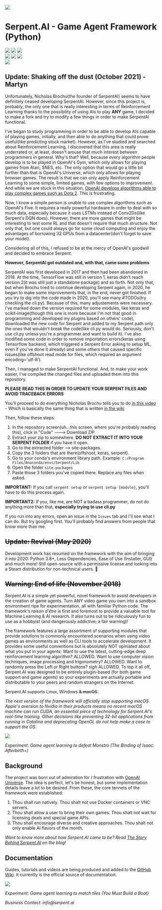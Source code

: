 ![](https://s3.ca-central-1.amazonaws.com/serpent-ai-assets/SerpentFBCover.png)

# Serpent.AI - Game Agent Framework (Python)

[![](https://img.shields.io/badge/project-website-brightgreen.svg?colorB=1bcc6f&longCache=true)](http://serpent.ai)
[![](https://img.shields.io/badge/project-blog-brightgreen.svg?colorB=1bcc6f&longCache=true)](http://blog.serpent.ai)
[![](https://img.shields.io/badge/project-wiki-brightgreen.svg?colorB=1bcc6f&longCache=true)](https://github.com/SerpentAI/SerpentAI/wiki)    
[![](https://img.shields.io/badge/pypi-v2018.1.2-brightgreen.svg?colorB=007ec6&longCache=true)]()
[![](https://img.shields.io/badge/python-3.6-brightgreen.svg?colorB=007ec6&longCache=true)]()
[![](https://img.shields.io/badge/license-MIT-brightgreen.svg?colorB=007ec6&longCache=true)]()  
[![](https://img.shields.io/badge/twitter-@Serpent__AI-brightgreen.svg?colorB=1da1f2&longCache=true)](https://twitter.com/Serpent_AI)

## Update: Shaking off the dust (October 2021) - Martyn

Unfortunately, Nicholas Brochu(the founder of SerpentAI) seems to have definitely ceased developing SerpentAI. However, since this project is, probably, the only one that is really interesting in terms of Reinforcement Learning thanks to the possibility of using AIs to play **ANY** game, I decided to make a fork and try to modify a few things in order to make SerpentAI functional.

I've began to study programming in order to be able to develop AIs capable of playing games, initially, and then able to do anything that could prove useful(like predicting stock market).
However, as I've studied and searched about Reinforcement Learning, I discovered that this area is really underrated or, at least, doesn't arouse that much interest between programmers in general. Why's that? Well, because every algorithm people develop is to be played in OpenAI's Gym, which only allows for playing games from Atari, SNES, etc. The only option that would go a little bit further than that is OpenAI's Universe, which only allows for playing browser games.
The result is that we can only apply Reinforcement Learning to some simple, limited games, with few options to improvement. And while we are stuck in this situation, [OpenAI develops algorithms able to play complex games such as Dota 2](https://en.wikipedia.org/wiki/OpenAI_Five). This is frustrating.

Now, I know a simple person is unable to use complex algorithms such as OpenAI's Five. It requires a really powerful hardware in order to deal with so much data, especially because it uses LSTMs instead of Conv2Ds(like Serpent's DQN does). However, there are more games that might be interesting to test some RL and that doesn't require that much structure. Not only that, but one could always go for some cloud computing and enjoy the advantages of borrowing 32 GPUs from a datacenter(don't forget to save your model).

Considering all of this, I refused to be at the mercy of OpenAI's goodwill and decided to embrace Serpent.

**However, SerpentAI got outdated and, with that, came some problems**

SerpentAI was first developed in 2017 and then had been abandoned in 2018. At the time, TensorFlow was still in version 1, keras didn't reach version 2(it was still just a standalone package) and so forth. Not only that, but when Brochu tried to continue developing Serpent again, in 2020, he began to make some improvements that, in the end, never got finished. If you try to dig into the code made in 2020, you'll see many #TODOs(try checking the cli.py).
Because of this, many adjustements were necessary. I've marked down the version required for some modules, like keras and scikit-image(though this one is more because I'm not that good in programming and developed my plugins based on others' code), downloaded the new code for Serpent and added to my Serpent path only the ones that wouldn't break the code(like cli.py would do. Seriously, don't use cli.py unless you're a programmer and want to build it). I've also modified some code in order to remove importation errors(keras using Tensorflow backend, which triggered a Serpent Error asking to setup ML, even if you've done it already) and some others that caused specific issues(like offshoot read mode for files, which required an argument encoding='utf-8').

Then, I managed to make SerpentAI functional. And, to make your work easier, I've compiled the changed files and uploaded them into this repository.

**PLEASE READ THIS IN ORDER TO UPDATE YOUR SERPENT FILES AND AVOID TRACEBACK ERRORS**

You'll proceed to do everything Nicholas Brochu tells you to do [in this video](https://www.youtube.com/watch?v=5d4Ceq1L8hg) - Which is basically the same thing that is written [in the wiki](https://github.com/SerpentAI/SerpentAI/wiki)

Then, follow these steps:

1. In the repository screen(uh...this screen, where you're probably reading this), click in "Code" ---> Download ZIP
2. Extract your zip to somewhere. **DO NOT EXTRACT IT INTO YOUR SERPENT FOLDER** if you have it open.
3. Go to the extracted folder --> site-packages.
4. Copy the 3 folders that are there(offshoot, keras, serpent).
5. Go to your conda's environment library path. Example: `C:/Program Files/Anaconda/envs/Serpent/Lib`
6. Open the folder `site-packages`
7. Paste those 3 folders you've copied there. Replace any files when asked.

**IMPORTANT:** If you call `serpent setup` or `serpent setup {module}`, you'll have to do this process again.

**IMPORTANT2:** If you, like me, are NOT a badass programmer, do not do anything more than that, **especially trying to use cli.py**

If you run into any errors, open an issue in the `Issues` tab and I'll see what I can do. But try googling first. You'll probably find answers from people that know more than me.


## ~~Update: Revival (May 2020)~~

Development work has resumed on the framework with the aim of bringing it into 2020: Python 3.8+, Less Dependencies, Ease of Use (Installer, GUI) and much more! Still open-source with a permissive license and looking into a Steam distribution for non-technical users. 🐍

## ~~Warning: End of life (November 2018)~~

Serpent.AI is a simple yet powerful, novel framework to assist developers in the creation of game agents. Turn ANY video game you own  into a sandbox environment ripe for experimentation, all with familiar Python code. The framework's _raison d'être_ is first and foremost to provide a valuable tool for Machine Learning & AI research. It also turns out to be ridiculously fun to use as a hobbyist (and dangerously addictive; a fair warning)!

The framework features a large assortment of supporting modules that provide solutions to commonly encountered scenarios when using video games as environments  as well as CLI tools to accelerate development. It provides some useful conventions but is absolutely NOT opiniated about what you put in your agents: Want to use the latest, cutting-edge deep reinforcement learning algorithm? ALLOWED. Want to use computer vision techniques, image processing and trigonometry? ALLOWED. Want to randomly press the Left or Right buttons? _sigh_ ALLOWED. To top it all off, Serpent.AI was designed to be entirely plugin-based (for both game support and game agents) so your experiments are actually portable and distributable to your peers and random strangers on the Internet.

Serpent.AI supports Linux, Windows ~~& macOS~~.

_The next version of the framework will officially stop supporting macOS. Apple's aversion to Nvidia in their products means no recent macOS machine can run CUDA, an essential piece of technology for Serpent.AI's real-time training. Other decisions like preventing 32-bit applications from running in Catalina and deprecating OpenGL do not help make a case to support the OS._ 

![](https://s3.ca-central-1.amazonaws.com/serpent-ai-assets/demo_isaac.gif)

_Experiment: Game agent learning to defeat Monstro (The Binding of Isaac: Afterbirth+)_

## Background

The project was born out of admiration for / frustration with [OpenAI Universe](https://github.com/openai/universe). The idea is perfect, let's be honest, but some implementation details leave a lot to be desired. From these, the core tennets of the framework were established:

1. Thou shall run natively. Thou shalt not use Docker containers or VNC servers.
2. Thou shall allow a user to bring their own games. Thou shalt not wait for licensing deals and special game APIs.
3. Thou shall encourage diverse and creative approaches. Thou shalt not only enable AI flavors of the month.

_Want to know more about how Serpent.AI came to be? Read [The Story Behind Serpent.AI](http://blog.serpent.ai/the-story-behind-serpent-ai/) on the blog!_

## Documentation

Guides, tutorials and videos are being produced and added to the [GitHub Wiki](https://github.com/SerpentAI/SerpentAI/wiki). It currently is the official source of documentation.

![](https://s3.ca-central-1.amazonaws.com/serpent-ai-assets/demo_ymbab.gif)

_Experiment: Game agent learning to match tiles (You Must Build a Boat)_

_Business Contact: info@serpent.ai_
